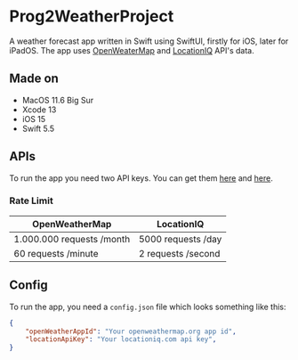# Prog2WeatherProject

A weather forecast app written in Swift using SwiftUI, firstly for iOS, later for iPadOS. The app uses [OpenWeaterMap](https://openweathermap.org/api) and [LocationIQ]("https://locationiq.com/") API's data.

## Made on

- MacOS 11.6 Big Sur
- Xcode 13
- iOS 15
- Swift 5.5

## APIs

To run the app you need two API keys. You can get them [here]("https://locationiq.com/pricing") and [here]("https://openweathermap.org/price").  

### Rate Limit

| OpenWeatherMap | LocationIQ |
| ----------- | ----------- |
| 1.000.000 requests /month | 5000 requests /day |
| 60 requests /minute | 2 requests /second |

## Config

To run the app, you need a `config.json` file which looks something like this:

```json 
{
    "openWeatherAppId": "Your openweathermap.org app id",
    "locationApiKey": "Your locationiq.com api key",
}
```
